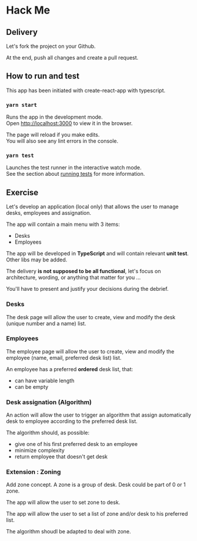 # Hack Me

## Delivery

Let's fork the project on your Github.

At the end, push all changes and create a pull request.

## How to run and test

This app has been initiated with create-react-app with typescript.

### `yarn start`

Runs the app in the development mode.\
Open [http://localhost:3000](http://localhost:3000) to view it in the browser.

The page will reload if you make edits.\
You will also see any lint errors in the console.

### `yarn test`

Launches the test runner in the interactive watch mode.\
See the section about [running tests](https://facebook.github.io/create-react-app/docs/running-tests) for more information.


## Exercise

Let's develop an application (local only) that allows the user to manage desks, employees and assignation.

The app will contain a main menu with 3 items:

- Desks
- Employees


The app will be developed in **TypeScript** and will contain relevant **unit test**. Other libs may be added.

The delivery **is not supposed to be all functional**, let's focus on architecture, wording, or anything that matter for you ...

You'll have to present and justify your decisions during the debrief.

### Desks

The desk page will allow the user to create, view and modify the desk (unique number and a name) list.


### Employees

The employee page will allow the user to create, view and modify the employee (name, email, preferred desk list) list.

An employee has a preferred **ordered** desk list, that:
- can have variable length
- can be empty


### Desk assignation (Algorithm)

An action will allow the user to trigger an algorithm that assign automatically desk to employee according to the preferred desk list.

The algorithm should, as possible:
- give one of his first preferred desk to an employee
- minimize complexity
- return employee that doesn't get desk


### Extension : Zoning

Add zone concept. A zone is a group of desk. Desk could be part of 0 or 1 zone.

The app will allow the user to set zone to desk.

The app will allow the user to set a list of zone and/or desk to his preferred list.

The algorithm shoudl be adapted to deal with zone.




